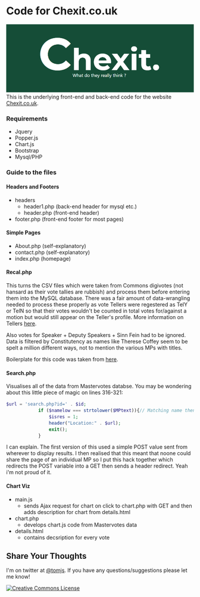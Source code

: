# Code for Chexit.co.uk
![Chexit logo](https://github.com/tomsaunders98/Chexit/raw/master/logo.png "Logo Title Text 1")
This is the underlying front-end and back-end code for the website [Chexit.co.uk](https://chexit.co.uk/). 

### Requirements
* Jquery
* Popper.js
* Chart.js
* Bootstrap
* Mysql/PHP

### Guide to the files
#### Headers and Footers
* headers
	* header1.php (back-end header for mysql etc.)
	* header.php (front-end header)
* footer.php (front-end footer for most pages)

#### Simple Pages
* About.php (self-explanatory)
* contact.php (self-explanatory)
* index.php (homepage)

#### Recal.php
This turns the CSV files which were taken from Commons digivotes (not hansard as their vote tallies are rubbish) and process them before entering them into the MySQL database.
There was a fair amount of data-wrangling needed to process these properly as vote Tellers were regestered as TelY or TelN so that their votes wouldn't be counted in total votes for/against a motion but would still appear on the Teller's profile. More information on Tellers [here](https://www.parliament.uk/site-information/glossary/tellers/).

Also votes for Speaker + Deputy Speakers + Sinn Fein had to be ignored. Data is filtered by Constitutency as names like Therese Coffey seem to be spelt a million different ways, not to mention the various MPs with titles.

Boilerplate for this code was taken from [here](http://code.google.com/p/php-excel-reader/).

#### Search.php
Visualises all of the data from Mastervotes databse. You may be wondering about this little piece of magic on lines 316-321:
```php
$url = 'search.php?id=' . $id;
			if ($namelow === strtolower($MPtext)){// Matching name then redirect
				$isres = 1;
				header("Location:" . $url);
				exit();
			}
```
I can explain. The first version of this used a simple POST value sent from wherever to display results. I then realised that this meant that noone could share the page of an individual MP so I put this hack together which redirects the POST variable into a GET then sends a header redirect. Yeah i'm not proud of it.

#### Chart Viz
* main.js
	* sends Ajax request for chart on click to chart.php with GET and then adds description for chart from details.html
* chart.php
	* develops chart.js code from Mastervotes data
* details.html
	* contains decsription for every vote

## Share Your Thoughts
I'm on twitter at [@tomjs](https://twitter.com/tomjs). If you have any questions/suggestions please let me know! 


<a rel="license" href="http://creativecommons.org/licenses/by/4.0/"><img alt="Creative Commons License" style="border-width:0" src="https://i.creativecommons.org/l/by/4.0/88x31.png" /></a><br />

